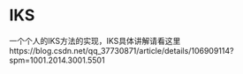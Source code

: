 # IKS
一个个人的IKS方法的实现，IKS具体讲解请看这里https://blog.csdn.net/qq_37730871/article/details/106909114?spm=1001.2014.3001.5501

